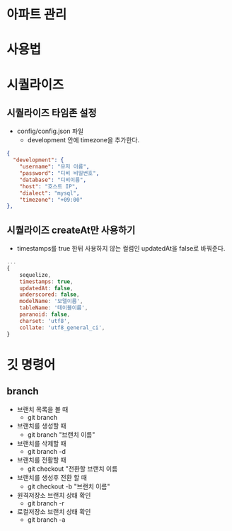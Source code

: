 # 아파트 관리















# 사용법
# 시퀄라이즈
## 시퀄라이즈 타임존 설정
* config/config.json 파일
    * development 안에 timezone을 추가한다.
```json
{
  "development": {
    "username": "유저 이름",
    "password": "디비 비밀번호",
    "database": "디비이름",
    "host": "호스트 IP",
    "dialect": "mysql",
    "timezone": "+09:00"
},
```
## 시퀄라이즈 createAt만 사용하기
* timestamps를 true 한뒤 사용하지 않는 컬럼인 updatedAt을 false로 바꿔준다.
```js
...
{
    sequelize,
    timestamps: true,
    updatedAt: false,
    underscored: false,
    modelName: '모델이름',
    tableName: '테이블이름',
    paranoid: false,
    charset: 'utf8',
    collate: 'utf8_general_ci',
}
```
# 깃 명령어
## branch
* 브랜치 목록을 볼 때
    * git branch
* 브랜치를 생성할 때
    * git branch "브랜치 이름"
* 브랜치를 삭제할 때
    * git branch -d
* 브랜치를 전활할 때
    * git checkout "전환할 브랜치 이름
* 브랜치를 생성후 전환 할 때 
    * git checkout -b "브랜치 이름"
* 원격저장소 브랜치 상태 확인
    * git branch -r
* 로컬저장소 브랜치 상태 확인
    * git branch -a